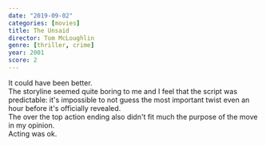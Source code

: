 ```yaml
---
date: "2019-09-02"
categories: [movies]
title: The Unsaid
director: Tom McLoughlin
genre: [thriller, crime]
year: 2001
score: 2
---
```


It could have been better.  
The storyline seemed quite boring to me and I feel that the script was predictable: it's impossible to not guess the most important twist even an hour before it's officially revealed.  
The over the top action ending also didn't fit much the purpose of the move in my opinion.  
Acting was ok.
